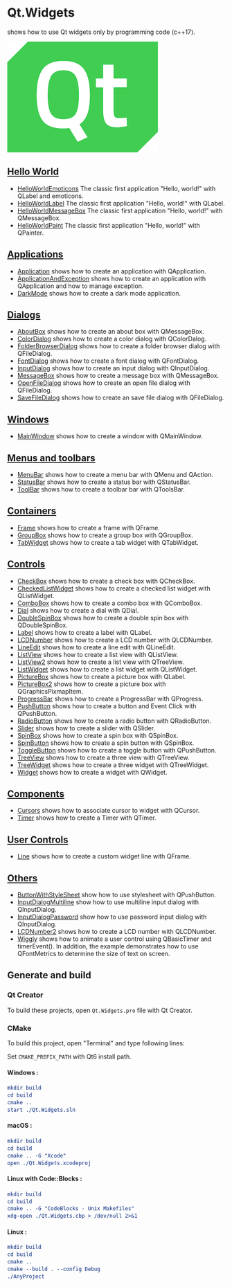 # Qt.Widgets

shows how to use Qt widgets only by programming code (c++17).

[![qt](../docs/Pictures/qt_header.png)](https://gammasoft71.wixsite.com/gammasoft/qt)

## [Hello World](HelloWorlds/README.md)

* [HelloWorldEmoticons](HelloWorlds/HelloWorldEmoticons/README.md) The classic first application "Hello, world!" with QLabel and emoticons.
* [HelloWorldLabel](HelloWorlds/HelloWorldLabel/README.md) The classic first application "Hello, world!" with QLabel.
* [HelloWorldMessageBox](HelloWorlds/HelloWorldMessageBox/README.md) The classic first application "Hello, world!" with QMessageBox.
* [HelloWorldPaint](HelloWorlds/HelloWorldPaint/README.md) The classic first application "Hello, world!" with QPainter.

## [Applications](Applications/README.md)

* [Application](Applications/Application/README.md) shows how to create an application with QApplication.
* [ApplicationAndException](ApplicationAndException/Application/README.md) shows how to create an application with QApplication and how to manage exception.
* [DarkMode](Applications/DarkMode/README.md) shows how to create a dark mode application.

## [Dialogs](Dialogs/README.md)

* [AboutBox](Dialogs/AboutBox/README.md) shows how to create an about box with QMessageBox.
* [ColorDialog](Dialogs/ColorDialog/README.md) shows how to create a color dialog with QColorDalog.
* [FolderBrowserDialog](Dialogs/FolderBrowserDialog/README.md) shows how to create a folder browser dialog with QFileDialog.
* [FontDialog](Dialogs/FontDialog/README.md) shows how to create a font dialog with QFontDialog.
* [InputDialog](Dialogs/InputDialog/README.md) shows how to create an input dialog with QInputDialog.
* [MessageBox](Dialogs/MessageBox/README.md) shows how to create a message box with QMessageBox.
* [OpenFileDialog](Dialogs/OpenFileDialog/README.md) shows how to create an open file dialog with QFileDialog.
* [SaveFileDialog](Dialogs/SaveFileDialog/README.md) shows how to create an save file dialog with QFileDialog.

## [Windows](Windows/README.md)

* [MainWindow](Windows/MainWindow/README.md) shows how to create a window with QMainWindow.

## [Menus and toolbars](MenusAndToolbars/README.md)

* [MenuBar](MenusAndToolbars/MenuBar/README.md) shows how to create a menu bar with QMenu and QAction.
* [StatusBar](MenusAndToolbars/StatusBar/README.md) shows how to create a status bar with QStatusBar.
* [ToolBar](MenusAndToolbars/ToolBar/README.md) shows how to create a toolbar bar with QToolsBar.

## [Containers](Containers/README.md)

* [Frame](Containers/Frame/README.md) shows how to create a frame with QFrame.
* [GroupBox](Containers/GroupBox/README.md) shows how to create a group box with QGroupBox.
* [TabWidget](Containers/TabWidget/README.md) shows how to create a tab widget with QTabWidget.

## [Controls](Controls/README.md)

* [CheckBox](Controls/CheckBox/README.md) shows how to create a check box with QCheckBox.
* [CheckedListWidget](Controls/CheckedListWidget/README.md) shows how to create a checked list widget with QListWidget.
* [ComboBox](Controls/ComboBox/README.md) shows how to create a combo box with QComboBox.
* [Dial](Controls/Dial/README.md) shows how to create a dial with QDial.
* [DoubleSpinBox](Controls/DoubleSpinBox/README.md) shows how to create a double spin box with QDoubleSpinBox.
* [Label](Controls/Label/README.md) shows how to create a label with QLabel.
* [LCDNumber](Controls/LCDNumber/README.md) shows how to create a LCD number with QLCDNumber.
* [LineEdit](Controls/LineEdit/README.md) shows how to create a line edit with QLineEdit.
* [ListView](Controls/ListWidget/README.md) shows how to create a list view with QListView.
* [ListView2](Controls/ListView2/README.md) shows how to create a list view with QTreeView.
* [ListWidget](Controls/ListWidget/README.md) shows how to create a list widget with QListWidget.
* [PictureBox](Controls/PictureBox/README.md) shows how to create a picture box with QLabel.
* [PictureBox2](Controls/PictureBox2/README.md) shows how to create a picture box with QGraphicsPixmapItem.
* [ProgressBar](Controls/ProgressBar/README.md) shows how to create a ProgressBar with QProgress.
* [PushButton](Controls/PushButton/README.md) shows how to create a button and Event Click with QPushButton.
* [RadioButton](Controls/RadioButton/README.md) shows how to create a radio button with QRadioButton.
* [Slider](Controls/Slider/README.md) shows how to create a slider with QSlider.
* [SpinBox](Controls/SpinBox/README.md) shows how to create a spin box with QSpinBox.
* [SpinButton](Controls/SpinButton/README.md) shows how to create a spin button with QSpinBox.
* [ToggleButton](Controls/ToggleButton/README.md) shows how to create a toggle button with QPushButton.
* [TreeView](Controls/TreeView/README.md) shows how to create a three view with QTreeView.
* [TreeWidget](Controls/TreeWidget/README.md) shows how to create a three widget with QTreeWidget.
* [Widget](Controls/Widget/README.md) shows how to create a widget with QWidget.

## [Components](Components/README.md)

* [Cursors](Components/Cursors/README.md) shows how to associate cursor to widget with QCursor.
* [Timer](Components/Timer/README.md) shows how to create a Timer with QTimer.

## [User Controls](UserControls/README.md)

* [Line](UserControls/Line/README.md) shows how to create a custom widget line with QFrame.

## [Others](Others/README.md)

* [ButtonWithStyleSheet](Others/ButtonWithStyleSheet/README.md) show how to use stylesheet with QPushButton.
* [InputDialogMultiline](Others/InputDialogMultiline/README.md) show how to use multiline input dialog with QInputDialog.
* [InputDialogPassword](Others/InputDialogPassword/README.md) show how to use password input dialog with QInputDialog.
* [LCDNumber2](Others/LCDNumber2/README.md) shows how to create a LCD number with QLCDNumber.
* [Wiggly](Others/Wiggly/README.md) shows how to animate a user control using QBasicTimer and timerEvent(). In addition, the example demonstrates how to use QFontMetrics to determine the size of text on screen.

## Generate and build

### Qt Creator

To build these projects, open `Qt.Widgets.pro` file with Qt Creator.

### CMake

To build this project, open "Terminal" and type following lines:

Set `CMAKE_PREFIX_PATH` with Qt6 install path.

#### Windows :

``` cmake
mkdir build
cd build
cmake ..
start ./Qt.Widgets.sln
```

#### macOS :

``` cmake
mkdir build
cd build
cmake .. -G "Xcode"
open ./Qt.Widgets.xcodeproj
```

#### Linux with Code::Blocks :

``` cmake
mkdir build
cd build
cmake .. -G "CodeBlocks - Unix Makefiles"
xdg-open ./Qt.Widgets.cbp > /dev/null 2>&1
```

#### Linux :

``` cmake
mkdir build
cd build
cmake .. 
cmake --build . --config Debug
./AnyProject
```
